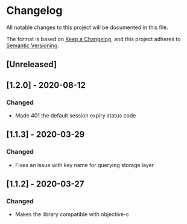 # Changelog
All notable changes to this project will be documented in this file.

The format is based on [Keep a Changelog](https://keepachangelog.com/en/1.0.0/),
and this project adheres to [Semantic Versioning](https://semver.org/spec/v2.0.0.html).

## [Unreleased]

## [1.2.0] - 2020-08-12
### Changed
- Made 401 the default session expiry status code

## [1.1.3] - 2020-03-29
### Changed
- Fixes an issue with key name for querying storage layer

## [1.1.2] - 2020-03-27
### Changed
- Makes the library compatible with objective-c